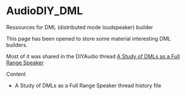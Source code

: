 # AudioDIY_DML
Ressources for DML (distributed mode loudspeaker) builder

This page has been opened to store some material interesting DML builders.

Most of it was shared in the DIYAudio thread [A Study of DMLs as a Full Range Speaker](https://www.diyaudio.com/community/threads/a-study-of-dmls-as-a-full-range-speaker.272576/)

Content
* A Study of DMLs as a Full Range Speaker thread history file
